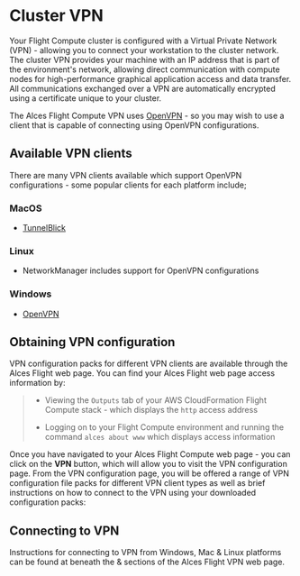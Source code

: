 # Cluster VPN
Your Flight Compute cluster is configured with a Virtual Private Network (VPN) - allowing you to connect your workstation to the cluster network. The cluster VPN provides your machine with an IP address that is part of the environment's network, allowing direct communication with compute nodes for high-performance graphical application access and data transfer. All communications exchanged over a VPN are automatically encrypted using a certificate unique to your cluster.

The Alces Flight Compute VPN uses [OpenVPN](https://openvpn.net/) - so you may wish to use a client that is capable of connecting using OpenVPN configurations.

## Available VPN clients
There are many VPN clients available which support OpenVPN configurations - some popular clients for each platform include;

### MacOS
- [TunnelBlick](https://tunnelblick.net/)

### Linux
- NetworkManager includes support for OpenVPN configurations

### Windows
- [OpenVPN](https://openvpn.net/index.php/open-source/downloads.html)

## Obtaining VPN configuration
VPN configuration packs for different VPN clients are available through the Alces Flight web page. You can find your Alces Flight web page access information by:

> - Viewing the `Outputs` tab of your AWS CloudFormation Flight Compute stack - which displays the `http` access address
> 
> - Logging on to your Flight Compute environment and running the command `alces about www` which displays access information

Once you have navigated to your Alces Flight Compute web page - you can click on the **VPN** button, which will allow you to visit the VPN configuration page. From the VPN configuration page, you will be offered a range of VPN configuration file packs for different VPN client types as well as brief instructions on how to connect to the VPN using your downloaded configuration packs:

## Connecting to VPN
Instructions for connecting to VPN from Windows, Mac & Linux platforms can be found at  beneath the  &  sections of the Alces Flight VPN web page.


